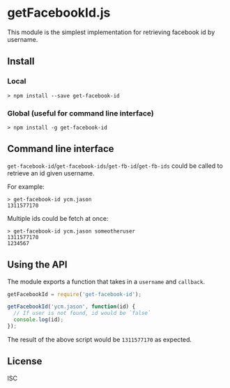 # getFacebookId.js

This module is the simplest implementation for retrieving facebook id by username.

## Install

### Local

```
> npm install --save get-facebook-id
```

### Global (useful for command line interface)

```
> npm install -g get-facebook-id
```

## Command line interface

`get-facebook-id`/`get-facebook-ids`/`get-fb-id`/`get-fb-ids` could be called to retrieve an id given username.

For example:

```
> get-facebook-id ycm.jason
1311577170
```

Multiple ids could be fetch at once:

```
> get-facebook-id ycm.jason someotheruser
1311577170
1234567
```

## Using the API

The module exports a function that takes in a `username` and `callback`.

```javascript
getFacebookId = require('get-facebook-id');

getFacebookId('ycm.jason', function(id) {
  // If user is not found, id would be `false`
  console.log(id);
});
```

The result of the above script would be `1311577170` as expected.


## License
ISC
